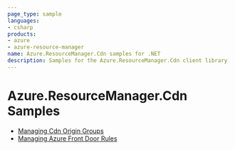 ```yaml
---
page_type: sample
languages:
- csharp
products:
- azure
- azure-resource-manager
name: Azure.ResourceManager.Cdn samples for .NET
description: Samples for the Azure.ResourceManager.Cdn client library
---
```


# Azure.ResourceManager.Cdn Samples

- [Managing Cdn Origin Groups](https://github.com/Yao725/azure-sdk-for-net/tree/feature/mgmt-track2-cdn/sdk/cdn/Azure.ResourceManager.Cdn/samples/Sample1_ManagingCdnOriginGroups.md)
- [Managing Azure Front Door Rules](https://github.com/Yao725/azure-sdk-for-net/tree/feature/mgmt-track2-cdn/sdk/cdn/Azure.ResourceManager.Cdn/samples/Sample2_ManagingAfdRules.md)
